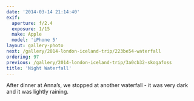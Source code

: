 ```yaml
---
date: '2014-03-14 21:14:40'
exif:
  aperture: f/2.4
  exposure: 1/15
  make: Apple
  model: 'iPhone 5'
layout: gallery-photo
next: /gallery/2014-london-iceland-trip/223be54-waterfall
ordering: 97
previous: /gallery/2014-london-iceland-trip/3a0cb32-skogafoss
title: 'Night Waterfall'
---
```


After dinner at Anna’s, we stopped at another waterfall - it was very dark and it was lightly raining.

